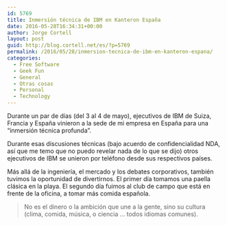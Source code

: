 ```yaml
---
id: 5769
title: Inmersión técnica de IBM en Kanteron España
date: 2016-05-28T16:34:31+00:00
author: Jorge Cortell
layout: post
guid: http://blog.cortell.net/es/?p=5769
permalink: /2016/05/28/inmersion-tecnica-de-ibm-en-kanteron-espana/
categories:
  - Free Software
  - Geek Fun
  - General
  - Otras cosas
  - Personal
  - Technology
---
```

Durante un par de días (del 3 al 4 de mayo), ejecutivos de IBM de Suiza, Francia y España vinieron a la sede de mi empresa en España para una &#8220;inmersión técnica profunda&#8221;.

Durante esas discusiones técnicas (bajo acuerdo de confidencialidad NDA, así que me temo que no puedo revelar nada de lo que se dijo) otros ejecutivos de IBM se unieron por teléfono desde sus respectivos países.

Más allá de la ingeniería, el mercado y los debates corporativos, también tuvimos la oportunidad de divertirnos. El primer día tomamos una paella clásica en la playa. El segundo día fuimos al club de campo que está en frente de la oficina, a tomar más comida española.

> No es el dinero o la ambición que une a la gente, sino su cultura (clima, comida, música, o ciencia &#8230; todos idiomas comunes).